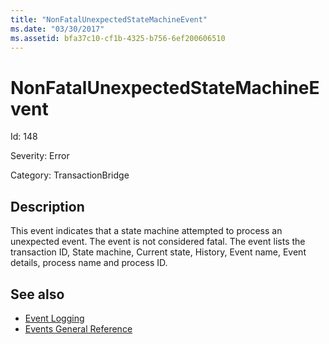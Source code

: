 ```yaml
---
title: "NonFatalUnexpectedStateMachineEvent"
ms.date: "03/30/2017"
ms.assetid: bfa37c10-cf1b-4325-b756-6ef200606510
---
```

# NonFatalUnexpectedStateMachineEvent

Id: 148  
  
 Severity: Error  
  
 Category: TransactionBridge  
  
## Description  

 This event indicates that a state machine attempted to process an unexpected event. The event is not considered fatal. The event lists the transaction ID, State machine, Current state, History, Event name, Event details, process name and process ID.  
  
## See also

- [Event Logging](index.md)
- [Events General Reference](events-general-reference.md)

